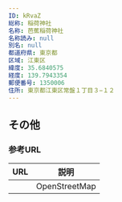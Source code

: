 ```yaml
---
ID: kRvaZ
総称: 稲荷神社
名称: 芭蕉稲荷神社
名称読み: null
別名: null
都道府県: 東京都
区域: 江東区
緯度: 35.6840575
経度: 139.7943354
郵便番号: 1350006
住所: 東京都江東区常盤１丁目３−１２
---
```


## その他

### 参考URL

| URL | 説明          |
| --- | ------------- |
|     | OpenStreetMap |
